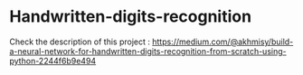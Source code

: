 # Handwritten-digits-recognition

Check the description of this project : https://medium.com/@akhmisy/build-a-neural-network-for-handwritten-digits-recognition-from-scratch-using-python-2244f6b9e494
